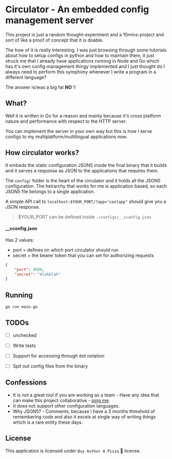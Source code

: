 # Circulator - An embedded config management server


This project is just a random thought-experiment and a 10mins-project and sort of like a proof of concept that it is doable.


The how of it is really interesting. I was just browsing through some tutorials about how to setup configs in python and how to maintain them, it just struck me that I already have applications running in Node and Go which has it's own config management thingy implemented and I just thought do I always need to perform this symphony whenever I write a program in a different language?

The answer is/was a big fat **NO** !!


## What?

Well it is written in Go for a reason and mainly because it's cross platform nature and performance with respect to the HTTP server. 

You can implement the server in your own way but this is how I serve configs to my multiplatform/multilingual applications now. 

## How circulator works?

It embeds the static configuration JSON5 inside the final binary that it builds and it serves a response as JSON to the applications that requires them.

The `config/` folder is the heart of the circulator and it holds all the JSON5 configuration. The heirarchy that works for me is application based, so each JSON5 file belongs to a single application.

A simple API call to `localhost:$YOUR_PORT/?app="coolapp"` should give you a JSON response.

> $YOUR_PORT can be defined inside `./configs/__cconfig.json`


#### __cconfig.json

Has 2 values: 

- port = defines on which port circulator should run
- secret = the bearer token that you can set for authorizing requests

```json
{
    "port": 8000,
    "secret": "blahblah"
}
```

## Running

```sh
go run main.go
```

## TODOs

- [ ] unchecked
- [ ] Write tests
- [ ] Support for accessing through dot notation
- [ ] Spit out config files from the binary


## Confessions

- It is not a great tool if you are working as a team - Have any idea that can make this project collaborative - [ping me](https://github.com/codekidX/circulator/issues).
- It does not support other configuration languages.
- Why JSON5? - Comments, because I have a 3 months threshold of remembering code and also it excels at single way of writing things which is a rare entity these days.


## License

This application is licensed under `Buy Author A Pizza` 🍕 license.